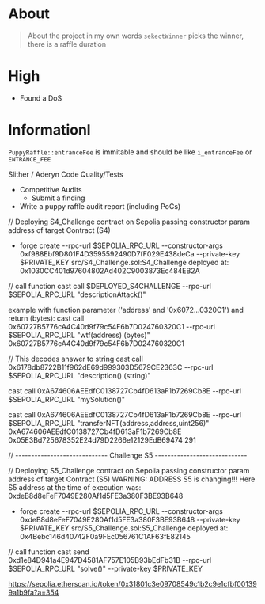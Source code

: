 # About

> About the project in my own words
`sekectWinner` picks the winner, there is a raffle duration

# High 
- Found a DoS
  
  
# Informationl

`PuppyRaffle::entranceFee` is immitable and should be like `i_entranceFee` or `ENTRANCE_FEE`

Slither / Aderyn
Code Quality/Tests

- Competitive Audits
  - Submit a finding
- Write a puppy raffle audit report (including PoCs)

// Deploying S4_Challenge contract on Sepolia passing constructor param address of target Contract (S4)
- forge create --rpc-url $SEPOLIA_RPC_URL --constructor-args 0xf988Ebf9D801F4D3595592490D7fF029E438deCa --private-key $PRIVATE_KEY src/S4_Challenge.sol:S4_Challenge
deployed at: 0x1030CC401d97604802Ad402C9003873Ec484EB2A


// call function 
cast call $DEPLOYED_S4CHALLENGE --rpc-url $SEPOLIA_RPC_URL "descriptionAttack()"

example with function parameter ('address' and '0x6072...0320C1') and return (bytes):
cast call 0x60727B5776cA4C40d9f79c54F6b7D024760320C1 --rpc-url $SEPOLIA_RPC_URL "wtf(address) (bytes)" 0x60727B5776cA4C40d9f79c54F6b7D024760320C1


// This decodes answer to string
cast call 0x6178db8722B11f962dE69d999303D5679CE2363C --rpc-url $SEPOLIA_RPC_URL "description() (string)"


cast call 0xA674606AEEdfC0138727Cb4fD613aF1b7269Cb8E --rpc-url $SEPOLIA_RPC_URL "mySolution()"

cast call 0xA674606AEEdfC0138727Cb4fD613aF1b7269Cb8E --rpc-url $SEPOLIA_RPC_URL "transferNFT(address,address,uint256)" 0xA674606AEEdfC0138727Cb4fD613aF1b7269Cb8E 0x05E3Bd725678352E24d79D2266e12129EdB69474 291



// ----------------------------- Challenge S5 -----------------------------

// Deploying S5_Challenge contract on Sepolia passing constructor param address of target Contract (S5)
WARNING: ADDRESS S5 is changing!!!
Here S5 address at the time of execution was: 0xdeB8d8eFeF7049E280Af1d5FE3a380F3BE93B648

- forge create --rpc-url $SEPOLIA_RPC_URL --constructor-args 0xdeB8d8eFeF7049E280Af1d5FE3a380F3BE93B648 --private-key $PRIVATE_KEY src/S5_Challenge.sol:S5_Challenge
deployed at: 0x4Bebc146d40742F0a9FEc056761C1AF63fE82145

// call function 
cast send 0xd1e84D941a4E947D4581AF757E105B93bEdFb31B --rpc-url $SEPOLIA_RPC_URL "solve()" --private-key $PRIVATE_KEY

https://sepolia.etherscan.io/token/0x31801c3e09708549c1b2c9e1cfbf001399a1b9fa?a=354

